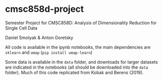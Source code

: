 # cmsc858d-project
Semester Project for CMSC858D:  Analysis of Dimensionality Reduction for Single
Cell Data

Daniel Smolyak & Anton Goretsky

All code is available in the ipynb notebooks, the main dependencies are `sklearn` and `umap` (`pip install umap-learn`)

Some data is available in the `data` folder, and downloads for larger datasets are indicated in the notebooks (all should be downloaded into the `data` folder). Much of this code replicated from Kobak and Berens (2019).
